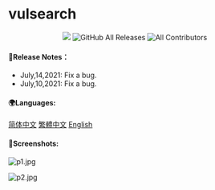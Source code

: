 # vulsearch

<p align="center">
<img src="https://img.shields.io/badge/Built%20with-Python3-Purple">
<img alt="GitHub All Releases" src="https://img.shields.io/github/downloads/pwnwikiorg/vulsearch/total?label=GitHub%20Downloads">
<img alt="All Contributors" src="https://img.shields.io/badge/all_contributors-2-orange.svg?style=flat-square">
</p>

#### 🔔Release Notes：
- July,14,2021: Fix a bug.
- July,10,2021: Fix a bug.


#### 🌍Languages:

[简体中文](https://github.com/pwnwikiorg/vulsearch/blob/main/docs/%E7%AE%80%E4%BD%93%E4%B8%AD%E6%96%87.md)
[繁體中文](https://github.com/pwnwikiorg/vulsearch/blob/main/docs/%E7%B9%81%E9%AB%94%E4%B8%AD%E6%96%87.md)
[English](https://github.com/pwnwikiorg/vulsearch/blob/main/docs/English.md)



#### 📸Screenshots:

![p1.jpg](https://github.com/pwnwikiorg/vulsearch/blob/main/images/p1.jpg?raw=true)

![p2.jpg](https://github.com/pwnwikiorg/vulsearch/blob/main/images/p2.jpg?raw=true)

